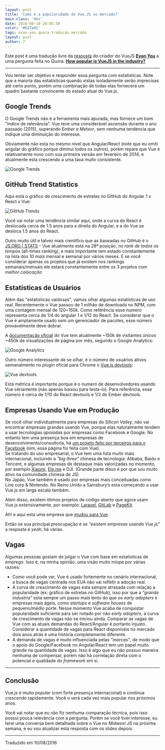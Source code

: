 ```yaml
---
layout: post
title: 'Como é a popularidade do Vue.JS no mercado?'
main-class: 'dev'
date: 2016-08-10 20:05:50 
color: '#637a91'
tags: evan-you quora traducao mercado
layout: post
author: 7
---
```


Este post é uma tradução livre da [resposta](https://www.quora.com/How-popular-is-VueJS-in-the-industry/answer/Evan-You-3) do criador do VueJS [**Evan You**](https://github.com/yyx990803) a uma pergunta feita no Quora: [**How popular is VueJS in the industry?**](https://www.quora.com/How-popular-is-VueJS-in-the-industry)

----

Vou tentar ser objetivo e responder essa pergunta com estatísticas. Note que a maioria das estatísticas quando vistas isoladamente serão imprecisas até certo ponto, porém uma combinação de todas elas fornecerá um quadro bastante convincente do estado atual do Vue.js.

## Google Trends

O Google Trends não é a ferramenta mais apurada, mas fornece um bom "índice de relevância". Vue teve uma considerável ascensão durante o ano passado (2015), superando *Ember* e *Meteor*, sem nenhuma tendencia que indique uma diminuição do interesse.

Obviamente não esta no mesmo nível que Angular/React (note que eu omiti angular do gráfico porque diminui todos os outros), porém repare que Vue é relativamente novo com sua primeira versão em fevereiro de 2014, e atualmente esta crescendo a uma taxa muito consistente.

![Google Trends](/content/images/2016/08/google-trends-01.png)

## GitHub Trend Statistics

Aqui está o gráfico de crescimento de estrelas no GitHub do Angular 1 x React x Vue:

![GitHub Trends](/content/images/2016/08/github-trends-01.png)

Você vai notar uma tendência similar aqui, onde a curva do React é deslocada cerca de 1.5 anos para a direita do Angular, e a do Vue se desloca 1.5 anos do React.

Outro muito útil e talvez mais cientifico que as baseadas no GitHub é o  [JS.ORG | STATS](https://stats.js.org/) - Vue atualmente está na 28º posição, no *rank de todos os tempos* (all-times ranking), e mais importante tem estado constantemente na lista dos *10 mais* mensal e semanal por vários meses. E se você considerar apenas os projetos que já existem nos rankings semanais/mensais ele estará constantemente entre os 3 projetos com *melhor colocação* 


## Estatísticas de Usuários

Além das "estatísticas vaidosas", vamos olhar algumas estatísticas de uso real. Recentemente o Vue passou de 1 milhão de downloads no NPM, com uma contagem mensal de 120~150k. Como referência esse numero representa cerca de 1/4 do angular 1 e 1/12 do React. Se considerar que o Vue é amplamente usado sem um gerenciador de pacotes, esse número provavelmente deve dobrar.

A [documentação oficial](http://vuejs.org/) do Vue tem atualmente ~150k de visitantes únicos ~450k de visualizações de página por mês, segundo o Google Analytics:

![Google Analytics](/content/images/2016/08/google-analytics.png)

Outro número interessante de se olhar, é o número de usuários ativos semanalmente no plugin oficial para Chrome o [Vue.js devtools](https://chrome.google.com/webstore/detail/vuejs-devtools/nhdogjmejiglipccpnnnanhbledajbpd?hl=pt-BR):

![Vue devtools](/content/images/2016/08/devtools.png)

Está métrica é importante porque é o numero de desenvolvedores usando Vue sériamente (não apenas baixou para testa-lo). Para referência, esse número é cerca de 1/10 do React devtools e 1/2 do Ember devtools.

## Empresas Usando Vue em Produção

Se você olhar individualmente para empresas do *Silicon Valley*, não vai encontrar empresas grandes usando Vue, porque elas naturalmente tendem a usar tecnologias *apoiadas* por empresas como Facebook e Google. No entanto tem uma presença boa em empresas de desenvolvimento/consultoria, há [um projeto feito por terceiros para o Facebook](https://newsfeed.fb.com/) (sim, essa página foi feita com Vue).  
Se tratando do uso empresarial, o Vue tem uma lista muito mais internacional, incluindo a *"big three"* chinesa de tecnologia: Alibaba, Baidu e Tencent, e algumas empresas de destaque mais valorizadas no momento, por exemplo [Xiaomi](https://www.crunchbase.com/organization/xiaomi), [Ele.me](https://www.crunchbase.com/organization/ele-me) e DJI. (Grande parte disso é por que sou muito ativo na comunidade chinesa de JS)  
No Japão, Vue também é usado por empresas mais conceituadas como Line corp & Nintendo. No Reino Unido a Sainsbury’s esta começando a usar Vue.js em larga escala também.

Além disso, existem ótimos projetos de código aberto que agora usam Vue.js extensivamente, por exemplo: [Laravel](http://react-etc.net/entry/php-framework-laravel-selects-vue-js-as-default-javascript-framework), [GitLab](https://about.gitlab.com/jobs/frontend-engineer/) e [PageKit](https://pagekit.com/).

Ah! e aqui esta uma empresa que [mudou para Vue](https://isl.co/2016/07/three-major-reasons-we-decided-to-ditch-angularjs/).

Então se sua principal preocupação é se *"existem empresas usando Vue.js"* a resposta é *yeah*, há várias.

## Vagas

Algumas pessoas gostam de julgar o Vue com base em estatísticas de emprego. Isso é, na minha opinião, uma visão muito míope por várias razoes:

- Como você pode ver, Vue é usado fortemente no cenário internacional, a busca de vagas centrada nos EUA não vai refletir a adoção real.
- A curva de crescimento de vagas esta sempre atrasada com relação a  popularidade (ex: gráfico de estrelas no GitHub), isso por que a *"grande industria"* esta sempre um passo mais lento do que os *early adopters* e empresas mais ágeis, como *startups* e *software houses* de pequeno/médio porte. Nesse momento Vue acaba de conquistar popularidade suficiente para ser notado por não  *early adopters*, a curva de crescimento de vagas não se iniciou ainda. Comparar as vagas de Vue com as atuais demandas do React/Angular é portanto injusto. Considerar a quantidade de vagas para React disponíveis no mercado dois anos atrás é uma história completamente diferente. 
- A demanda de vagas é muito influenciada pelas *"marcas"*, de modo que o apoio do Google/Facebook no Angular/React tem um papel muito grande na quantidade de vagas. Isso é algo que eu não possuo maneira nenhuma de compensar, porém não há correlação direta com o potencial e qualidade do *framework* em si.

---------

## Conclusão

Vue.js é muito popular (com forte presença internacional) e continua crescendo rapidamente. Você o verá cada vez mais popular nos próximos anos.

Você vai notar que eu não fiz nenhuma comparação técnica, pois isso possui pouca relevância com a pergunta. Porém se você tiver interesse, eu terei uma conversa bem detalhada sobre o Vue no *Midwest JS* na próxima semana, e eu vou atualizar esta resposta com os slides depois.

----

Traduzido em 10/08/2016



